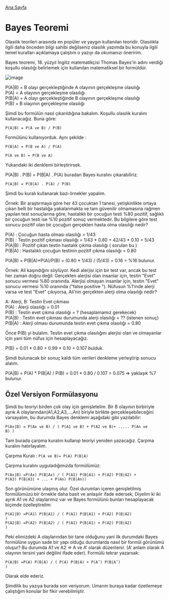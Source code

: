 [Ana Sayfa](https://enginunal.github.io/)


# Bayes Teoremi

Olasılık teorileri arasında en popüler ve yaygın kullanılan teoridir. 
Olasılıkla ilgili daha önceden bilgi sahibi değilseniz olasılık yazımda bu konuyla ilgili temel kuralları açıklamaya çalıştım o yazıyı da okumanızı öneririm. 

Bayes teoremi, 18. yüzyıl İngiliz matematikçisi Thomas Bayes'in adını verdiği koşullu olasılığı belirlemek için kullanılan matematiksel bir formüldür. 

![image](https://2.bp.blogspot.com/-EfO3nX2Zp50/WfsDvW0z-OI/AAAAAAAAAbg/1VU_cCEzA_0K5E4hXgXuQSaNtl9_x9HEwCK4BGAYYCw/s1600/formula.jpg)  


P(A|B) = B olayı gerçekleştiğinde A olayının gerçekleşme olasılığı  
P(A) = A olayının gerçekleşme olasılığı  
P(B|A) = A olayı gerçekleştiğinde B olayının gerçekleşme olasılığı  
P(B) = B olayının gerçekleşme olasılığı  

Şimdi bu formülün nasıl çıkarıldığına bakalım. Koşullu olasılık kuralını kullanacağız. Buna göre:  

<code>P(A|B) = P(A ve B) / P(B)</code>  

Formülünü kullanıyorduk. Aynı şekilde :  

<code>P(B|A) = P(B ve A) / P(A)</code>  

<code>P(A ve B) = P(B ve A)</code>  

Yukarıdaki iki denklemi birleştirirsek.  

P(A|B) . P(B) = P(B|A) . P(A)  buradan Bayes kuralını çıkarabiliriz.  

<code>P(A|B) = P(B|A) . P(A) / P(B)</code>  

Şimdi bu kuralı kullanarak bazı örnekler yapalım.  

Örnek: Bir araştırmaya göre her 43 çocuktan 1 tanesi, yetişkinlikte ortaya çıkan belli bir hastalığa yakalanmakta ve tam güvenilir olmamasına rağmen yapılan test sonuçlarına göre, hastalıklı bir çocuğun testi %80 pozitif, sağlıklı bir çocuğun testi ise %10 pozitif sonuç vermektedir. Bu bilgilere göre test sonucu pozitif olan bir çocuğun gerçekten hasta olma olasılığı nedir?  

P(A) : Çocuğun hasta olması olasılığı = 1/43  
P(B) : Testin pozitif çıkması olasılığı = 1/43 * 0.80 + 42/43 * 0.10 = 5/43  
P(A|B) : Pozitif çıkan testin hastalık çıkma olasılığı ( sorulan bu )  
P(B|A) : Hastalıklı çocuğun testinin pozitif çıkma olasılığı = 0.80  

P(A|B) = P(B|A)*P(A)/P(B) =  (0.80 * 1/43)  / (5/43) = 0.16 = %16 bulunur.  

Örnek: Ali kaşındığını söylüyor. Kedi alerjisi için bir test var, ancak bu test her zaman doğru değil: Gerçekten alerjisi olan insanlar için, testin "Evet" sonucu vermesi %80 oranında. Alerjisi olmayan insanlar için, testin "Evet" sonucu vermesi %10 oranında ("false positive "). Nüfusun %1'inde alerji varsa ve test "Evet" çıkıyorsa, Ali’nin gerçekten alerji olma olasılığı nedir?  

A: Alerji,  B: Testin Evet çıkması  
P(A) : Alerji olasılığı = 0.01  
P(B) : Testin evet çıkma olasılığı = ? (hesaplamamız gerekecek)  
P(A|B) : Testin evet çıkması durumunda alerji olasılığı = ?? (istenen sonuç)  
P(B|A) : Alerji olması durumunda testin evet çıkma olasılığı = 0.80   

Önce P(B) yi bulalım. Testin evet çıkma olasılığını alerjisi olan ve olmayanlar için yani tüm nüfus için hesaplayacağız.  

P(B) = 0.01 * 0.80 + 0.99 * 0.10 = 0.107 bulduk.   

Şimdi bulunacak bir sonuç kaldı tüm verileri denkleme yerleştirip sonucu alalım.  

P(A|B) = P(A) * P(B|A) / P(B) = 0.01 * 0.80 / 0.107 = 0.075 => yaklaşık %7 bulunur.  


## Özel Versiyon Formülasyonu 


Şimdi bu teoriyi birden çok olay için genişletelim. Bir B olayının birbiriyle ayrık A olaylarından(A1,A2,A3,...,An) biriyle birlikte gerçekleşebileceğini varsayalım, bu durumda Bayes denklemi aşağıdaki gibi yazılabilir:   

<code>P(Ax|B) = P(Ax ve B)  / ( P(A1 ve B) + P(A2 ve B)+ ..... P(An ve B) )</code>  

Tam burada çarpma kuralını kullanıp teoriyi yeniden yazacağız. Çarpma kuralını hatırlayalım.  

Çarpma Kuralı : <code>P(A ve B)= P(A) P(B|A)</code>  

Çarpma kuralını uyguladığımızda formülümüz:  

<code>P(Ax|B) =P(Ax) P(B|Ax) / ( P(A1) P(B|A1) + P(A2) P(B|A2) + P(A3) P(B|A3) + ... + P(An) P(B|An))</code>  

Son görünümüne ulaşmış olur. Özel durumları içeren genişletilmiş formülümüzü bir örnekle daha basit ve anlaşılır ifade edersek; Diyelim ki iki ayrık A1 ve A2 olaylarımız var ve Bayes formülünü bunları hesaplayacak biçimde özelleştirelim:  

<code>P(A1|B) =P(A1) P(B|A1) / ( P(A1) P(B|A1) + P(A2) P(B|A2) )</code>  
<code>P(A2|B) =P(A2) P(B|A2) / ( P(A1) P(B|A1) + P(A2) P(B|A2) )</code>  

Peki elimizdeki A olaylarından bir tane olduğunu yani ilk durumdaki Bayes formülüne uygun sade  bir yapı olduğu durumlarda nasıl bir formül görünümü oluşur? Bu durumda A1 ve A2 => A ve A’ olarak düzenlenir. (A’ anlam olarak A olayının tersini yani değilini ifade eder). Formülü tekrar yazarsak:  

<code>P(A|B) =P(A) P(B|A) / ( P(A) P(B|A) + P(A’) P(B|A’) )</code>  

Olarak elde ederiz. 


Şimdilik bu yazıya burada son veriyorum. Umarım buraya kadar özetlemeye çalıştığım konular bir fikir verebilmiştir. 

